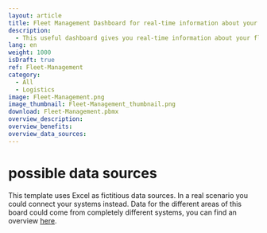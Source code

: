 ```yaml
---
layout: article
title: Fleet Management Dashboard for real-time information about your fleet
description: 
  - This useful dashboard gives you real-time information about your fleet and makes your fleet management easier! Keep an eye on how many vehicles are available for your drivers and which ones are currently in use or in the workshop. Additionally, this Fleet Management Dashboard shows you when exactly the next appointments for the workshop or customer service are scheduled. Other important key figures such as the costs for fuel, maintenance or insurance as well as the kilometers driven are also presented in a clear manner - in comprehensible diagrams and, of course, in real time.
lang: en
weight: 1000
isDraft: true
ref: Fleet-Management
category:
  - All
  - Logistics
image: Fleet-Management.png
image_thumbnail: Fleet-Management_thumbnail.png
download: Fleet-Management.pbmx
overview_description:
overview_benefits:
overview_data_sources:
---
```

# possible data sources
This template uses Excel as fictitious data sources. In a real scenario you could connect your systems instead. Data for the different areas of this board could come from completely different systems, you can find an overview [here](https://peakboard.com/en/interfaces/).
